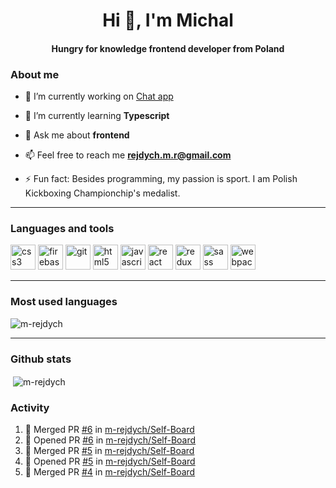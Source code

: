 <h1 align="center">Hi 👋, I'm Michal</h1>
<h4 align="center">Hungry for knowledge frontend developer from Poland</h3>

### About me

- 🔭  I’m currently working on [Chat app](https://github.com/m-rejdych/Chat-App)

- 🌱  I’m currently learning **Typescript**

- 💬  Ask me about **frontend**

- 📫  Feel free to reach me **rejdych.m.r@gmail.com**

- ⚡  Fun fact: Besides programming, my passion is sport. I am Polish Kickboxing Championchip's medalist.

---

### Languages and tools

<p align="left"><img src="https://devicons.github.io/devicon/devicon.git/icons/css3/css3-original-wordmark.svg" alt="css3" width="40" height="40"/> <img src="https://www.vectorlogo.zone/logos/firebase/firebase-icon.svg" alt="firebase" width="40" height="40"/> <img src="https://www.vectorlogo.zone/logos/git-scm/git-scm-icon.svg" alt="git" width="40" height="40"/> <img src="https://devicons.github.io/devicon/devicon.git/icons/html5/html5-original-wordmark.svg" alt="html5" width="40" height="40"/> <img src="https://devicons.github.io/devicon/devicon.git/icons/javascript/javascript-original.svg" alt="javascript" width="40" height="40"/> <img src="https://devicons.github.io/devicon/devicon.git/icons/react/react-original-wordmark.svg" alt="react" width="40" height="40"/> <img src="https://devicons.github.io/devicon/devicon.git/icons/redux/redux-original.svg" alt="redux" width="40" height="40"/> <img src="https://devicons.github.io/devicon/devicon.git/icons/sass/sass-original.svg" alt="sass" width="40" height="40"/> <img src="https://devicons.github.io/devicon/devicon.git/icons/webpack/webpack-original.svg" alt="webpack" width="40" height="40"/></p>

---

### Most used languages

<p align="left"><img align="center" src="https://github-readme-stats.vercel.app/api/top-langs/?username=m-rejdych&hide=coffeescript" alt="m-rejdych" /></p>

---

### Github stats
  
<p align="left">&nbsp;<img align="center" src="https://github-readme-stats.vercel.app/api?username=m-rejdych&show_icons=true&theme=dracula" alt="m-rejdych" /></p>

### Activity

<!--START_SECTION:activity-->
1. 🎉 Merged PR [#6](https://github.com//m-rejdych/Self-Board/pull/6) in [m-rejdych/Self-Board](https://github.com//m-rejdych/Self-Board)
2. 💪 Opened PR [#6](https://github.com//m-rejdych/Self-Board/pull/6) in [m-rejdych/Self-Board](https://github.com//m-rejdych/Self-Board)
3. 🎉 Merged PR [#5](https://github.com//m-rejdych/Self-Board/pull/5) in [m-rejdych/Self-Board](https://github.com//m-rejdych/Self-Board)
4. 💪 Opened PR [#5](https://github.com//m-rejdych/Self-Board/pull/5) in [m-rejdych/Self-Board](https://github.com//m-rejdych/Self-Board)
5. 🎉 Merged PR [#4](https://github.com//m-rejdych/Self-Board/pull/4) in [m-rejdych/Self-Board](https://github.com//m-rejdych/Self-Board)
<!--END_SECTION:activity-->
